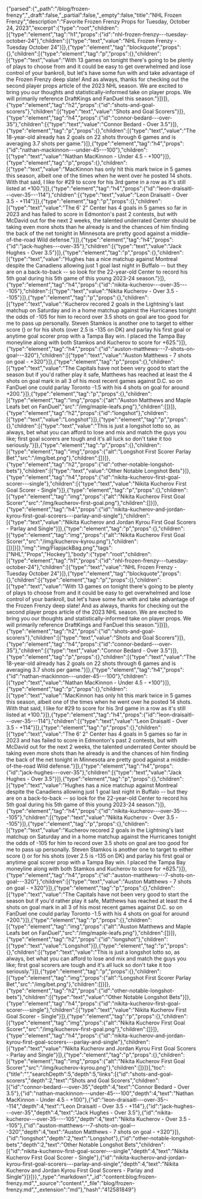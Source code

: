 {"parsed":{"_path":"/blog/frozen-frenzy","_draft":false,"_partial":false,"_empty":false,"title":"NHL Frozen Frenzy","description":"Favorite Frozen Frenzy Props for Tuesday, October 24, 2023","excerpt":{"type":"root","children":[{"type":"element","tag":"h1","props":{"id":"nhl-frozen-frenzy---tuesday-october-24"},"children":[{"type":"text","value":"NHL Frozen Frenzy - Tuesday October 24"}]},{"type":"element","tag":"blockquote","props":{},"children":[{"type":"element","tag":"p","props":{},"children":[{"type":"text","value":"With 13 games on tonight there's going to be plenty of plays to choose from and it could be easy to get overwhelmed and lose control of your bankroll, but let's have some fun with and take advantage of the Frozen Frenzy deep slate! And as always, thanks for checking out the second player props article of the 2023 NHL season. We are excited to bring you our thoughts and statistically-informed take on player props. We will primarily reference DraftKings and FanDuel this season."}]}]},{"type":"element","tag":"h2","props":{"id":"shots-and-goal-scorers"},"children":[{"type":"text","value":"Shots and Goal Scorers"}]},{"type":"element","tag":"h4","props":{"id":"connor-bedard---over-35"},"children":[{"type":"text","value":"Connor Bedard - Over 3.5"}]},{"type":"element","tag":"p","props":{},"children":[{"type":"text","value":"The 18-year-old already has 2 goals on 22 shots through 6 games and is averaging 3.7 shots per game."}]},{"type":"element","tag":"h4","props":{"id":"nathan-mackinnon---under-45---100"},"children":[{"type":"text","value":"Nathan MacKinnon - Under 4.5 - +100"}]},{"type":"element","tag":"p","props":{},"children":[{"type":"text","value":"MacKinnon has only hit this mark twice in 5 games this season, albeit one of the times when he went over he posted 14 shots. With that said, I like for #29 to score for his 3rd game in a row as it's still listed at +100."}]},{"type":"element","tag":"h4","props":{"id":"leon-draisaitl---over-35---114"},"children":[{"type":"text","value":"Leon Draisaitl - Over 3.5 - +114"}]},{"type":"element","tag":"p","props":{},"children":[{"type":"text","value":"The 6' 2\" Center has 4 goals in 5 games so far in 2023 and has failed to score in Edmonton's past 2 contests, but with McDavid out for the next 2 weeks, the talented underrated Center should be taking even more shots than he already is and the chances of him finding the back of the net tonight in Minnesota are pretty good against a middle-of-the-road Wild defense."}]},{"type":"element","tag":"h4","props":{"id":"jack-hughes---over-35"},"children":[{"type":"text","value":"Jack Hughes - Over 3.5"}]},{"type":"element","tag":"p","props":{},"children":[{"type":"text","value":"Hughes has a nice matchup against Montreal despite the Canadiens allowing just 1 goal last night in Buffalo -- but they are on a back-to-back -- so look for the 22-year-old Center to record his 5th goal during his 5th game of this young 2023-24 season."}]},{"type":"element","tag":"h4","props":{"id":"nikita-kucherov---over-35----105"},"children":[{"type":"text","value":"Nikita Kucherov - Over 3.5 - -105"}]},{"type":"element","tag":"p","props":{},"children":[{"type":"text","value":"Kucherov recored 2 goals in the Lightning's last matchup on Saturday and in a home matchup against the Hurricanes tonight the odds of -105 for him to record over 3.5 shots on goal are too good for me to pass up personally. Steven Stamkos is another one to target to either score () or for his shots (over 2.5 is -135 on DK) and parlay his first goal or anytime goal scorer prop with a Tampa Bay win. I placed the Tampa Bay moneyline along with both Stamkos and Kucherov to score for +625."}]},{"type":"element","tag":"h4","props":{"id":"auston-matthews---7-shots-on-goal---320"},"children":[{"type":"text","value":"Auston Matthews - 7 shots on goal - +320"}]},{"type":"element","tag":"p","props":{},"children":[{"type":"text","value":"The Capitals have not been very good to start the season but if you'd rather play it safe, Matthews has reached at least the 4 shots on goal mark in all 3 of his most recent games against D.C. so on FanDuel one could parlay Toronto -1.5 with his 4 shots on goal for around +200."}]},{"type":"element","tag":"p","props":{},"children":[{"type":"element","tag":"img","props":{"alt":"Auston Matthews and Maple Leafs bet on FanDuel","src":"/img/maple-leafs.png"},"children":[]}]},{"type":"element","tag":"h2","props":{"id":"longshot"},"children":[{"type":"text","value":"Longshot"}]},{"type":"element","tag":"p","props":{},"children":[{"type":"text","value":"This is just a longshot lotto so, as always, bet what you can afford to lose and mix and match the guys you like; first goal scorers are tough and it's all luck so don't take it too seriously."}]},{"type":"element","tag":"p","props":{},"children":[{"type":"element","tag":"img","props":{"alt":"Longshot First Scorer Parlay Bet","src":"/img/bet.png"},"children":[]}]},{"type":"element","tag":"h2","props":{"id":"other-notable-longshot-bets"},"children":[{"type":"text","value":"Other Notable Longshot Bets"}]},{"type":"element","tag":"h4","props":{"id":"nikita-kucherov-first-goal-scorer---single"},"children":[{"type":"text","value":"Nikita Kucherov First Goal Scorer - Single"}]},{"type":"element","tag":"p","props":{},"children":[{"type":"element","tag":"img","props":{"alt":"Nikita Kucherov First Goal Scorer","src":"/img/kucherov-first-goal.png"},"children":[]}]},{"type":"element","tag":"h4","props":{"id":"nikita-kucherov-and-jordan-kyrou-first-goal-scorers---parlay-and-single"},"children":[{"type":"text","value":"Nikita Kucherov and Jordan Kyrou First Goal Scorers - Parlay and Single"}]},{"type":"element","tag":"p","props":{},"children":[{"type":"element","tag":"img","props":{"alt":"Nikita Kucherov First Goal Scorer","src":"/img/kucherov-kyrou.png"},"children":[]}]}]},"img":"img/FlapjackBag.png","tags":["NHL","Props","Hockey"],"body":{"type":"root","children":[{"type":"element","tag":"h1","props":{"id":"nhl-frozen-frenzy---tuesday-october-24"},"children":[{"type":"text","value":"NHL Frozen Frenzy - Tuesday October 24"}]},{"type":"element","tag":"blockquote","props":{},"children":[{"type":"element","tag":"p","props":{},"children":[{"type":"text","value":"With 13 games on tonight there's going to be plenty of plays to choose from and it could be easy to get overwhelmed and lose control of your bankroll, but let's have some fun with and take advantage of the Frozen Frenzy deep slate! And as always, thanks for checking out the second player props article of the 2023 NHL season. We are excited to bring you our thoughts and statistically-informed take on player props. We will primarily reference DraftKings and FanDuel this season."}]}]},{"type":"element","tag":"h2","props":{"id":"shots-and-goal-scorers"},"children":[{"type":"text","value":"Shots and Goal Scorers"}]},{"type":"element","tag":"h4","props":{"id":"connor-bedard---over-35"},"children":[{"type":"text","value":"Connor Bedard - Over 3.5"}]},{"type":"element","tag":"p","props":{},"children":[{"type":"text","value":"The 18-year-old already has 2 goals on 22 shots through 6 games and is averaging 3.7 shots per game."}]},{"type":"element","tag":"h4","props":{"id":"nathan-mackinnon---under-45---100"},"children":[{"type":"text","value":"Nathan MacKinnon - Under 4.5 - +100"}]},{"type":"element","tag":"p","props":{},"children":[{"type":"text","value":"MacKinnon has only hit this mark twice in 5 games this season, albeit one of the times when he went over he posted 14 shots. With that said, I like for #29 to score for his 3rd game in a row as it's still listed at +100."}]},{"type":"element","tag":"h4","props":{"id":"leon-draisaitl---over-35---114"},"children":[{"type":"text","value":"Leon Draisaitl - Over 3.5 - +114"}]},{"type":"element","tag":"p","props":{},"children":[{"type":"text","value":"The 6' 2\" Center has 4 goals in 5 games so far in 2023 and has failed to score in Edmonton's past 2 contests, but with McDavid out for the next 2 weeks, the talented underrated Center should be taking even more shots than he already is and the chances of him finding the back of the net tonight in Minnesota are pretty good against a middle-of-the-road Wild defense."}]},{"type":"element","tag":"h4","props":{"id":"jack-hughes---over-35"},"children":[{"type":"text","value":"Jack Hughes - Over 3.5"}]},{"type":"element","tag":"p","props":{},"children":[{"type":"text","value":"Hughes has a nice matchup against Montreal despite the Canadiens allowing just 1 goal last night in Buffalo -- but they are on a back-to-back -- so look for the 22-year-old Center to record his 5th goal during his 5th game of this young 2023-24 season."}]},{"type":"element","tag":"h4","props":{"id":"nikita-kucherov---over-35----105"},"children":[{"type":"text","value":"Nikita Kucherov - Over 3.5 - -105"}]},{"type":"element","tag":"p","props":{},"children":[{"type":"text","value":"Kucherov recored 2 goals in the Lightning's last matchup on Saturday and in a home matchup against the Hurricanes tonight the odds of -105 for him to record over 3.5 shots on goal are too good for me to pass up personally. Steven Stamkos is another one to target to either score () or for his shots (over 2.5 is -135 on DK) and parlay his first goal or anytime goal scorer prop with a Tampa Bay win. I placed the Tampa Bay moneyline along with both Stamkos and Kucherov to score for +625."}]},{"type":"element","tag":"h4","props":{"id":"auston-matthews---7-shots-on-goal---320"},"children":[{"type":"text","value":"Auston Matthews - 7 shots on goal - +320"}]},{"type":"element","tag":"p","props":{},"children":[{"type":"text","value":"The Capitals have not been very good to start the season but if you'd rather play it safe, Matthews has reached at least the 4 shots on goal mark in all 3 of his most recent games against D.C. so on FanDuel one could parlay Toronto -1.5 with his 4 shots on goal for around +200."}]},{"type":"element","tag":"p","props":{},"children":[{"type":"element","tag":"img","props":{"alt":"Auston Matthews and Maple Leafs bet on FanDuel","src":"/img/maple-leafs.png"},"children":[]}]},{"type":"element","tag":"h2","props":{"id":"longshot"},"children":[{"type":"text","value":"Longshot"}]},{"type":"element","tag":"p","props":{},"children":[{"type":"text","value":"This is just a longshot lotto so, as always, bet what you can afford to lose and mix and match the guys you like; first goal scorers are tough and it's all luck so don't take it too seriously."}]},{"type":"element","tag":"p","props":{},"children":[{"type":"element","tag":"img","props":{"alt":"Longshot First Scorer Parlay Bet","src":"/img/bet.png"},"children":[]}]},{"type":"element","tag":"h2","props":{"id":"other-notable-longshot-bets"},"children":[{"type":"text","value":"Other Notable Longshot Bets"}]},{"type":"element","tag":"h4","props":{"id":"nikita-kucherov-first-goal-scorer---single"},"children":[{"type":"text","value":"Nikita Kucherov First Goal Scorer - Single"}]},{"type":"element","tag":"p","props":{},"children":[{"type":"element","tag":"img","props":{"alt":"Nikita Kucherov First Goal Scorer","src":"/img/kucherov-first-goal.png"},"children":[]}]},{"type":"element","tag":"h4","props":{"id":"nikita-kucherov-and-jordan-kyrou-first-goal-scorers---parlay-and-single"},"children":[{"type":"text","value":"Nikita Kucherov and Jordan Kyrou First Goal Scorers - Parlay and Single"}]},{"type":"element","tag":"p","props":{},"children":[{"type":"element","tag":"img","props":{"alt":"Nikita Kucherov First Goal Scorer","src":"/img/kucherov-kyrou.png"},"children":[]}]}],"toc":{"title":"","searchDepth":5,"depth":5,"links":[{"id":"shots-and-goal-scorers","depth":2,"text":"Shots and Goal Scorers","children":[{"id":"connor-bedard---over-35","depth":4,"text":"Connor Bedard - Over 3.5"},{"id":"nathan-mackinnon---under-45---100","depth":4,"text":"Nathan MacKinnon - Under 4.5 - +100"},{"id":"leon-draisaitl---over-35---114","depth":4,"text":"Leon Draisaitl - Over 3.5 - +114"},{"id":"jack-hughes---over-35","depth":4,"text":"Jack Hughes - Over 3.5"},{"id":"nikita-kucherov---over-35----105","depth":4,"text":"Nikita Kucherov - Over 3.5 - -105"},{"id":"auston-matthews---7-shots-on-goal---320","depth":4,"text":"Auston Matthews - 7 shots on goal - +320"}]},{"id":"longshot","depth":2,"text":"Longshot"},{"id":"other-notable-longshot-bets","depth":2,"text":"Other Notable Longshot Bets","children":[{"id":"nikita-kucherov-first-goal-scorer---single","depth":4,"text":"Nikita Kucherov First Goal Scorer - Single"},{"id":"nikita-kucherov-and-jordan-kyrou-first-goal-scorers---parlay-and-single","depth":4,"text":"Nikita Kucherov and Jordan Kyrou First Goal Scorers - Parlay and Single"}]}]}},"_type":"markdown","_id":"content:blog:frozen-frenzy.md","_source":"content","_file":"blog/frozen-frenzy.md","_extension":"md"},"hash":"412581849"}